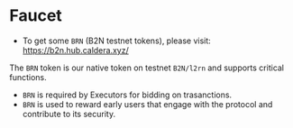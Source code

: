 # Faucet

- To get some `BRN` (B2N testnet tokens), please visit: https://b2n.hub.caldera.xyz/

The `BRN` token is our native token on testnet `B2N/l2rn` and supports critical functions.

- `BRN` is required by Executors for bidding on trasanctions.
- `BRN` is used to reward early users that engage with the protocol and contribute to its security.

